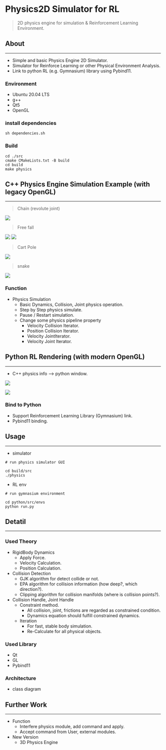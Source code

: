 # Physics2D Simulator for RL

> 2D physics engine for simulation & Reinforcement Learning Environment.

## About
---
- Simple and basic Physics Engine 2D Simulator.
- Simulator for Reinforce Learning or other Physical Environment Analysis.
- Link to python RL (e.g. Gymnasium) library using Pybind11.


### Environment

- Ubuntu 20.04 LTS
- g++
- Qt5
- OpenGL


### install dependencies
```
sh dependencies.sh
```

### Build

```
cd ./src
cmake CMakeLists.txt -B build
cd build
make physics

```

## C++ Physics Engine Simulation Example (with legacy OpenGL)
---
> Chain (revolute joint)

![](/images/chain_1.gif)

> Free fall

![](/images/fall_2.gif)
![](/images/fall_3.gif)

> Cart Pole

![](/images/cartpole.gif)

> snake

![](/images/snake.gif)


### Function

* Physics Simulation
    - Basic Dynamics, Collision, Joint physics operation.
    - Step by Step physics simulate.
    - Pause / Restart simulation.
    - Change some physics pipeline property
        - Velocity Collision Iterator.
        - Position Collision Iterator.
        - Velocity JointIterator.
        - Velocity Joint Iterator.


## Python RL Rendering (with modern OpenGL)
---
* C++ physics info --> python window.

![](/images/gym_cartpole.gif)

![](/images/gym_snake.gif)


### Bind to Python
* Support Reinforcement Learning Library (Gymnasium) link.
* Pybind11 binding.


## Usage
---
* simulator
    
```
# run physics simulator GUI

cd build/src
./physics
```

* RL env
```
# run gymnasium environment

cd python/src/envs
python run.py
```


## Detatil
---

### Used Theory

- RigidBody Dynamics
    - Apply Force.
    - Velocity Calculation.
    - Position Calculation.
- Collision Detection
    - GJK algorithm for detect collide or not.
    - EPA algorithm for collision information (how deep?, which direction?).
    - Clipping algorithm for collision manifolds (where is collision points?).
- Collision Handle, Joint  Handle
    - Constraint method.
        - All collision, joint, frictions are regarded as constrained condition.
        - Dynamics equation should fulfill constrained dynamics.
    - Iteration
        - For fast, stable body simulation.
        - Re-Calculate for all physical objects.

### Used Library

- Qt
- GL
- Pybind11

### Architecture

- class diagram

## Further Work
---

- Function
    - Interfere physics module, add command and apply.
    - Accept command from User, external modules.
- New Version
    - 3D Physics Engine
